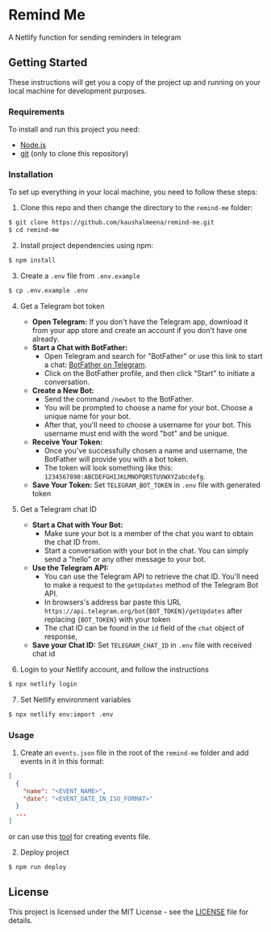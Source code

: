 # Remind Me

A Netlify function for sending reminders in telegram

## Getting Started

These instructions will get you a copy of the project up and running on your local machine for development purposes.

### Requirements

To install and run this project you need:

- [Node.js](https://nodejs.org/ "Node.js")
- [git](https://git-scm.com/downloads "git") (only to clone this repository)

### Installation

To set up everything in your local machine, you need to follow these steps:

1. Clone this repo and then change the directory to the `remind-me` folder:

```bash
$ git clone https://github.com/kaushalmeena/remind-me.git
$ cd remind-me
```

2. Install project dependencies using npm:

```bash
$ npm install
```

3. Create a `.env` file from `.env.example`

```bash
$ cp .env.example .env
```

4. Get a Telegram bot token

    * **Open Telegram:** If you don't have the Telegram app, download it from your app store and create an account if you don't have one already.
    * **Start a Chat with BotFather:** 
        * Open Telegram and search for "BotFather" or use this link to start a chat: [BotFather on Telegram](https://t.me/BotFather).
        * Click on the BotFather profile, and then click "Start" to initiate a conversation.
    * **Create a New Bot:**
        * Send the command `/newbot` to the BotFather.
        * You will be prompted to choose a name for your bot. Choose a unique name for your bot.
        * After that, you'll need to choose a username for your bot. This username must end with the word "bot" and be unique.
    * **Receive Your Token:**
        * Once you've successfully chosen a name and username, the BotFather will provide you with a bot token.
        * The token will look something like this: `1234567890:ABCDEFGHIJKLMNOPQRSTUVWXYZabcdefg`.
    * **Save Your Token:** Set `TELEGRAM_BOT_TOKEN` in `.env` file with generated token

5. Get a Telegram chat ID

    * **Start a Chat with Your Bot:**
        * Make sure your bot is a member of the chat you want to obtain the chat ID from.
        * Start a conversation with your bot in the chat. You can simply send a "hello" or any other message to your bot.
    * **Use the Telegram API:**
        * You can use the Telegram API to retrieve the chat ID. You'll need to make a request to the `getUpdates` method of the Telegram Bot API.
        * In browsers's address bar paste this URL `https://api.telegram.org/bot{BOT_TOKEN}/getUpdates` after replacing `{BOT_TOKEN}` with your token
        * The chat ID can be found in the `id` field of the `chat` object of response,
    * **Save your Chat ID:** Set `TELEGRAM_CHAT_ID` in `.env` file with received chat id

6. Login to your Netlify account, and follow the instructions
```bash
$ npx netlify login
```    

7. Set Netlify environment variables
```bash
$ npx netlify env:import .env
```    

### Usage

1. Create an `events.json` file in the root of the `remind-me` folder and add events in it in this format:
```json
[
  {
    "name": "<EVENT_NAME>",
    "date": "<EVENT_DATE_IN_ISO_FORMAT>"
  }
  ...
]
```    
or can use this [tool](https://myapp-remind-me.netlify.app/) for creating events file.


2. Deploy project
```bash
$ npm run deploy
```

## License

This project is licensed under the MIT License - see the [LICENSE](LICENSE) file for details.